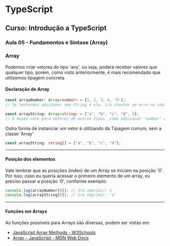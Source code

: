 # TypeScript

## Curso: Introdução a TypeScript

### Aula 05 - Fundamentos e Sintaxe (Array)

### Array
Podemos criar vetores do tipo 'any', ou seja, poderá receber valores que qualquer tipo, porém, como visto anteriormente, é mais recomendado que utilizemos tipagem concreta


#### Declaração de Array
```ts
const arrayNumber: Array<number> = [1, 2, 3, 4, '5'];
// Se tentarmos adicionar uma String a ele, irá constar um erro no código, pois o tipo do nosso vetor é 'number'

const arrayString: Array<string> = ["a", "b", "c", "d", 5];
// O mesmo vale para vetores de outros tipos, como adicionar 'number' em um vetor de 'string'
```

Outra forma de instanciar um vetor é utilizando da Tipagem comum, sem a classe 'Array'
```ts
const arrayString: string[] = ["a", "b", "c", "d"];
```

---

#### Posição dos elementos

Vale lembrar que as posições (index) de um Array se iniciam na posição '0'. Por isso, caso eu queria acessar o primeiro elemento de um array, eu preciso passar a posição '0', conforme exemplo:
```ts
console.log(arrayNumber[0]); // Irá imprimir: 1
console.log(arrayString[0]); // Irá imprimir: 'a'
```

---

#### Funções em Arrays

As funções possíveis para Arrays são diversas, podem ser vistas em:
- [JavaScript Array Methods - W3Schools](https://www.w3schools.com/js/js_array_methods.asp)
- [Array - JavaScript - MDN Web Docs](https://developer.mozilla.org/en-US/docs/Web/JavaScript/Reference/Global_Objects/Array)